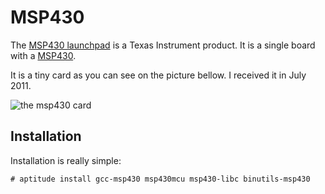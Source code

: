 # MSP430

The [MSP430 launchpad](http://www.ti.com/tool/msp-exp430g2) is a Texas
Instrument product. It is a single board with a
[MSP430](http://en.wikipedia.org/wiki/TI_MSP430).

It is a tiny card as you can see on the picture bellow. I received it in
July 2011.

![the msp430 card](/src/msp430/1.JPG)

## Installation

Installation is really simple:

    # aptitude install gcc-msp430 msp430mcu msp430-libc binutils-msp430

